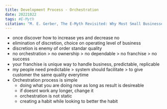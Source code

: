 ```yaml
---
title: Development Process - Orchestration
date: 20221022
tags: #E-Myth
citation: "M. E. Gerber, The E-Myth Revisited: Why Most Small Businesses Don’t Work and What to Do About It. Harper Collins, 2009."
---
```

- once discover how to increase yes and decrease no
- elimination of discretion, choice on operating level of business
- discretion is enemy of order standar quality
- no orchestration > no ownership > no dependable > no franchise > no success
- your franchise is unique way to handle business, predictable, replicable
-  my people need predictable > system should facilitate > to give customer the same quality everytime
- Orchestration process is simple
	- doing what you are doing now as long as result is desireable
	- if doesnt work any longer, change it
	- orchestration is not static
	- creating a habit while looking to better the habit